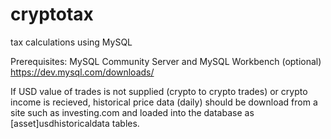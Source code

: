 # cryptotax
tax calculations using MySQL

Prerequisites: MySQL Community Server and MySQL Workbench (optional) https://dev.mysql.com/downloads/

If USD value of trades is not supplied (crypto to crypto trades) or crypto income is recieved, historical price data (daily) should be download from a site such as investing.com and loaded into the database as [asset]usdhistoricaldata tables.
